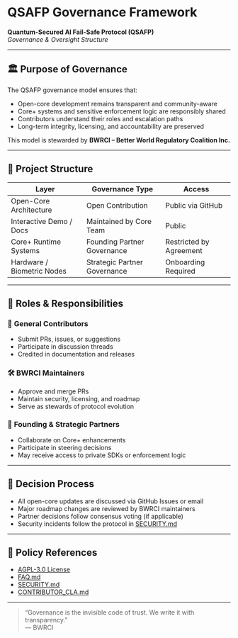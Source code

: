 
# QSAFP Governance Framework

**Quantum-Secured AI Fail-Safe Protocol (QSAFP)**  
_Governance & Oversight Structure_

---

## 🏛 Purpose of Governance

The QSAFP governance model ensures that:

- Open-core development remains transparent and community-aware  
- Core+ systems and sensitive enforcement logic are responsibly shared  
- Contributors understand their roles and escalation paths  
- Long-term integrity, licensing, and accountability are preserved

This model is stewarded by **BWRCI – Better World Regulatory Coalition Inc.**

---

## 🧩 Project Structure

| Layer                     | Governance Type          | Access                      |
|--------------------------|---------------------------|-----------------------------|
| Open-Core Architecture    | Open Contribution         | Public via GitHub           |
| Interactive Demo / Docs   | Maintained by Core Team   | Public                      |
| Core+ Runtime Systems     | Founding Partner Governance | Restricted by Agreement   |
| Hardware / Biometric Nodes | Strategic Partner Governance | Onboarding Required     |

---

## 🔐 Roles & Responsibilities

### 🧠 **General Contributors**
- Submit PRs, issues, or suggestions  
- Participate in discussion threads  
- Credited in documentation and releases

### 🛠 **BWRCI Maintainers**
- Approve and merge PRs  
- Maintain security, licensing, and roadmap  
- Serve as stewards of protocol evolution

### 🤝 **Founding & Strategic Partners**
- Collaborate on Core+ enhancements  
- Participate in steering decisions  
- May receive access to private SDKs or enforcement logic

---

## 🧭 Decision Process

- All open-core updates are discussed via GitHub Issues or email  
- Major roadmap changes are reviewed by BWRCI maintainers  
- Partner decisions follow consensus voting (if applicable)  
- Security incidents follow the protocol in [SECURITY.md](SECURITY.md)

---

## 📜 Policy References

- [AGPL-3.0 License](LICENSE.txt)  
- [FAQ.md](FAQ.md)  
- [SECURITY.md](SECURITY.md)  
- [CONTRIBUTOR_CLA.md](CONTRIBUTOR_CLA.md)

---

> “Governance is the invisible code of trust. We write it with transparency.”  
> — BWRCI
